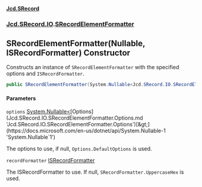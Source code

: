 #### [Jcd.SRecord](index.md 'index')
### [Jcd.SRecord.IO](Jcd.SRecord.IO.md 'Jcd.SRecord.IO').[SRecordElementFormatter](Jcd.SRecord.IO.SRecordElementFormatter.md 'Jcd.SRecord.IO.SRecordElementFormatter')

## SRecordElementFormatter(Nullable<Options>, ISRecordFormatter) Constructor

Constructs an instance of `SRecordElementFormatter` with the specified  
options and `ISRecordFormatter`.

```csharp
public SRecordElementFormatter(System.Nullable<Jcd.SRecord.IO.SRecordElementFormatter.Options> options=null, Jcd.SRecord.ISRecordFormatter recordFormatter=null);
```
#### Parameters

<a name='Jcd.SRecord.IO.SRecordElementFormatter.SRecordElementFormatter(System.Nullable_Jcd.SRecord.IO.SRecordElementFormatter.Options_,Jcd.SRecord.ISRecordFormatter).options'></a>

`options` [System.Nullable&lt;](https://docs.microsoft.com/en-us/dotnet/api/System.Nullable-1 'System.Nullable`1')[Options](Jcd.SRecord.IO.SRecordElementFormatter.Options.md 'Jcd.SRecord.IO.SRecordElementFormatter.Options')[&gt;](https://docs.microsoft.com/en-us/dotnet/api/System.Nullable-1 'System.Nullable`1')

The options to use, if null, `Options.DefaultOptions` is used.

<a name='Jcd.SRecord.IO.SRecordElementFormatter.SRecordElementFormatter(System.Nullable_Jcd.SRecord.IO.SRecordElementFormatter.Options_,Jcd.SRecord.ISRecordFormatter).recordFormatter'></a>

`recordFormatter` [ISRecordFormatter](Jcd.SRecord.ISRecordFormatter.md 'Jcd.SRecord.ISRecordFormatter')

The ISRecordFormatter to use. If null, `SRecordFormatter.UppercaseHex` is used.